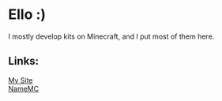 # Ello :)
<p>I mostly develop kits on Minecraft, and I put most of them here.</p>

## Links:
[My Site](mrt10.github.io) <br> [NameMC](https://namemc.com/profile/MrT1_.1)
